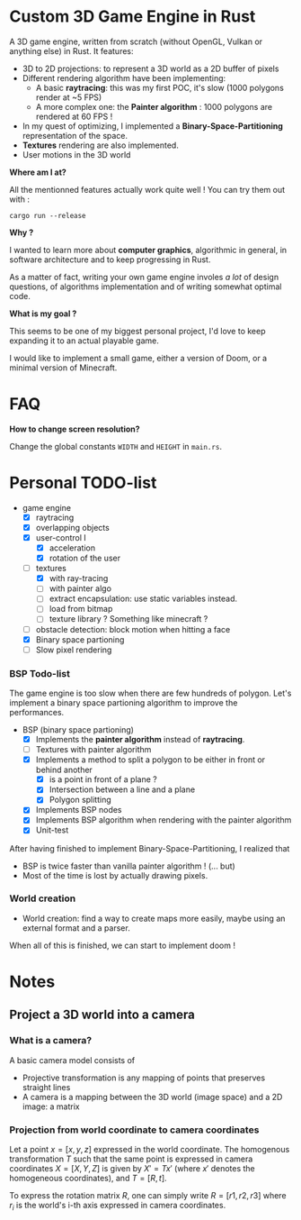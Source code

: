 # Custom 3D Game Engine in Rust

A 3D game engine, written from scratch (without OpenGL, Vulkan or anything else) in Rust. It features:
* 3D to 2D projections: to represent a 3D world as a 2D buffer of pixels
* Different rendering algorithm have been implementing: 
  * A basic **raytracing**: this was my first POC, it's slow (1000 polygons render at ~5 FPS)
  * A more complex one: the **Painter algorithm** : 1000 polygons are rendered at 60 FPS ! 
* In my quest of optimizing, I implemented a **Binary-Space-Partitioning** representation of the space.
* **Textures** rendering are also implemented.
* User motions in the 3D world

**Where am I at?**

All the mentionned features actually work quite well ! You can try them out with :

```terminal
cargo run --release
```

**Why ?**

I wanted to learn more about **computer graphics**, algorithmic in general, in software architecture and to keep progressing in Rust. 

As a matter of fact, writing your own game engine involes *a lot* of design questions, of algorithms implementation and of writing somewhat optimal code.

**What is my goal ?**

This seems to be one of my biggest personal project, I'd love to keep expanding it to an actual playable game.

I would like to implement a small game, either a version of Doom, or a minimal version of Minecraft.

# FAQ

**How to change screen resolution?**

Change the global constants `WIDTH` and `HEIGHT` in `main.rs`.

# Personal TODO-list

- game engine
    - [x] raytracing
    - [x] overlapping objects
    - [x] user-control I
      - [x] acceleration
      - [x] rotation of the user
    - [ ] textures
      - [x] with ray-tracing
      - [ ] with painter algo
      - [ ] extract encapsulation: use static variables instead.
      - [ ] load from bitmap
      - [ ] texture library ? Something like minecraft ?
    - [ ] obstacle detection: block motion when hitting a face
    - [x] Binary space partioning
    - [ ] Slow pixel rendering

### BSP Todo-list

The game engine is too slow when there are few hundreds of polygon. Let's implement a binary space partioning algorithm to improve the performances.

- BSP (binary space partioning)
  - [x] Implements the **painter algorithm** instead of **raytracing**.
  - [ ] Textures with painter algorithm
  - [x] Implements a method to split a polygon to be either in front or behind another 
    - [x] is a point in front of a plane ?
    - [x] Intersection between a line and a plane
    - [x] Polygon splitting
  - [x] Implements BSP nodes 
  - [x] Implements BSP algorithm when rendering with the painter algorithm
  - [x] Unit-test

After having finished to implement Binary-Space-Partitioning, I realized that 
* BSP is twice faster than vanilla painter algorithm ! (... but)
* Most of the time is lost by actually drawing pixels.

### World creation

- World creation: find a way to create maps more easily, maybe using an external format and a parser.

When all of this is finished, we can start to implement doom !

# Notes

## Project a 3D world into a camera

### What is a camera?

A basic camera model consists of

* Projective transformation is any mapping of points that preserves straight lines
* A camera is a mapping between the 3D world (image space) and a 2D image: a matrix

### Projection from world coordinate to camera coordinates

Let a point $x = [x,y,z]$ expressed in the world coordinate. The homogenous transformation $T$ such that the same point is expressed in camera coordinates $X = [X,Y,Z]$ is given by $X' = T x'$ (where $x'$ denotes the homogeneous coordinates), and $T = [R, t]$.

To express the rotation matrix $R$, one can simply write $R = [r1, r2, r3]$ where $r_i$ is the world's i-th axis expressed in camera coordinates.

